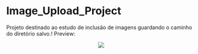 # Image_Upload_Project
Projeto destinado ao estudo de inclusão de imagens guardando o caminho do diretório salvo.!
Preview:
<p align="center"><img src="https://user-images.githubusercontent.com/61912972/117588645-16c19f80-b0fb-11eb-91dd-d95690892e2f.jpeg"><p>
